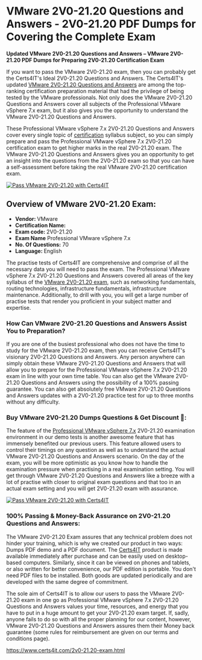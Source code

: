   <h1>VMware 2V0-21.20 <span class="exam_variation">Questions and Answers</span> - 2V0-21.20 PDF Dumps for Covering the Complete Exam </h1>
                    <p><strong>Updated VMware 2V0-21.20 <span class="exam_variation">Questions and Answers</span> – VMware 2V0-21.20 PDF Dumps for Preparing 2V0-21.20 Certification Exam</strong></p>
                   <p>If you want to pass the VMware 2V0-21.20 exam, then you can probably get the Certs4IT's Ideal 2V0-21.20 <span class="exam_variation">Questions and Answers</span>. The Certs4IT's updated 
                    <a href="https://www.certs4it.com/2v0-21.20-exam.html">VMware 2V0-21.20 <span class="exam_variation">Questions and Answers</span></a> are among the top-ranking  certification preparation material that had the privilege of being tested by the 
                    VMware professionals. Not only does the VMware 2V0-21.20 <span class="exam_variation">Questions and Answers</span> cover all subjects of the Professional VMware vSphere 7.x exam, but it 
                    also gives you the opportunity to understand the VMware 2V0-21.20 <span class="exam_variation">Questions and Answers</span>.</p>
                    <p>These Professional VMware vSphere 7.x 2V0-21.20 <span class="exam_variation">Questions and Answers</span> cover every single topic of <a href="https://www.certs4it.com/"> certification</a> syllabus subject, 
                    so you can simply prepare and pass the Professional VMware vSphere 7.x 2V0-21.20 certification exam to get higher marks in the 
                    real 2V0-21.20 exam. The VMware 2V0-21.20 <span class="exam_variation">Questions and Answers</span> gives you an opportunity to get an insight into the questions from the 2V0-21.20 exam so that you can 
                    have a self-assessment before taking the real VMware 2V0-21.20 certification exam.</p>
                     <p><a href="https://www.certs4it.com/2v0-21.20-exam.html"><img src="https://www.certs4it.com/images/get-now-100-guanteed-success-certs4it.png" class="postImage" alt="Pass VMware 2V0-21.20 with Certs4IT"></a></p>
                     <h2>Overview of VMware 2V0-21.20 Exam:</h2>
                    <ul>
                        <li><strong>Vendor: </strong> VMware</li>
                        <li><strong>Certification Name: </strong> </li>
                        <li><strong>Exam code: </strong> 2V0-21.20</li>
                        <li><strong>Exam Name</strong> Professional VMware vSphere 7.x</li>
                        <li><strong>No. Of Questions:</strong> 70 </li>
                        <li><strong>Language: </strong> English</li>
                    </ul>
                    <p>The practise tests of Certs4IT are comprehensive and comprise of all the necessary data you will need to pass the exam. The Professional VMware vSphere 7.x 
                    2V0-21.20 <span class="exam_variation">Questions and Answers</span> covered all areas of the key syllabus of the <a href="https://www.certs4it.com/vmware-certification-exams.html">VMware 2V0-21.20 exam</a>, such as networking fundamentals, routing technologies, infrastructure fundamentals, 
                    infrastructure maintenance. Additionally, to drill with you, you will get a large number of practise tests that render you proficient in your subject matter and expertise.</p>
                    <h3>How Can VMware 2V0-21.20 <span class="exam_variation">Questions and Answers</span> Assist You to Preparation?</h3>
                    <p>If you are one of the busiest  professional who does not have the time to study for the VMware 2V0-21.20 exam, then you can receive Certs4IT's visionary 
                    2V0-21.20 <span class="exam_variation">Questions and Answers</span>. Any person anywhere can simply obtain these VMware 2V0-21.20 <span class="exam_variation">Questions and Answers</span> that will allow you to prepare for the 
                    Professional VMware vSphere 7.x 2V0-21.20 exam in line with your own time table. You can also get the VMware 2V0-21.20 <span class="exam_variation">Questions and Answers</span> using the 
                    possibility of a 100% passing guarantee. You can also get absolutely free VMware 2V0-21.20 <span class="exam_variation">Questions and Answers</span> updates with a 2V0-21.20 practice test for up to 
                    three months without any difficulty.</p>
                    <h3>Buy VMware 2V0-21.20 Dumps Questions &amp; Get Discount 🤑:</h3>
                    <p>The feature of the <a href="https://www.certs4it.com/2v0-21.20-exam.html">Professional VMware vSphere 7.x</a> 2V0-21.20 examination environment in our demo tests is another awesome feature that has 
                    immensely benefited our previous users. This feature allowed users to control their timings on any question as well as to understand the actual 
                    VMware 2V0-21.20 <span class="exam_variation">Questions and Answers</span> scenario. On the day of the exam, you will be more optimistic as you know how to handle the examination pressure when practising in a 
                    real examination setting. You will get through VMware 2V0-21.20 <span class="exam_variation">Questions and Answers</span> like a breeze with a lot of practise with closer to original exam questions and that 
                    too in an actual exam setting and you will get 2V0-21.20 exam with assurance.</p>
                     <p><a href="https://www.certs4it.com/2v0-21.20-exam.html"><img src="https://www.certs4it.com/images/Get-Now-100-Real-Valid-Exam-Certs4IT.jpeg" alt="Pass VMware 2V0-21.20 with Certs4IT"></a></p>
                    <h3>100% Passing &amp; Money-Back Assurance on 2V0-21.20 <span class="exam_variation">Questions and Answers</span>:</h3>
                    <p>The VMware 2V0-21.20 Exam assures that any technical problem does not hinder your training, which is why we created our product in two ways: Dumps PDF demo and a 
                    PDF document.  The <a href="https://www.certs4it.com/">Certs4IT</a> product is made available immediately after purchase and can be easily used on desktop-based computers. Similarly, since it can be viewed 
                    on phones and tablets, or also written for better convenience, our PDF edition is portable. You don't need PDF files to be installed. Both goods are updated 
                    periodically and are developed with the same degree of commitment.</p>
                     <p> The sole aim of Certs4IT is to allow our users to pass the VMware 2V0-21.20 exam in one go as Professional VMware vSphere 7.x 
                    2V0-21.20 <span class="exam_variation">Questions and Answers</span> values your time, resources, and energy that you have to put in a huge amount to get your 2V0-21.20 exam target. If, sadly, anyone fails to 
                    do so with all the proper planning for our content, however, VMware 2V0-21.20 <span class="exam_variation">Questions and Answers</span> assures them their Money back guarantee (some rules for reimbursement are given 
                    on our terms and conditions page).</p>
                     <a href="https://www.certs4it.com/2v0-21.20-exam.html">https://www.certs4it.com/2v0-21.20-exam.html</a>
                
